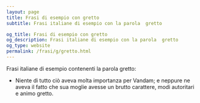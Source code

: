 ```yaml
---
layout: page
title: Frasi di esempio con gretto 
subtitle: Frasi italiane di esempio con la parola  gretto

og_title: Frasi di esempio con gretto 
og_description: Frasi italiane di esempio con la parola  gretto
og_type: website
permalink: /frasi/g/gretto.html
---
```


Frasi italiane di esempio contenenti la parola gretto:


- Niente di tutto ciò aveva molta importanza per Vandam; e neppure ne aveva il fatto che sua moglie avesse un brutto carattere, modi autoritari e animo gretto.
